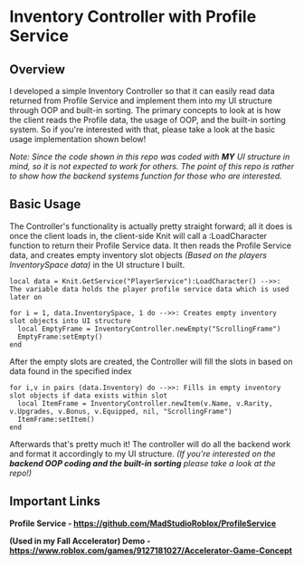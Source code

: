 # Inventory Controller with Profile Service

## Overview
I developed a simple Inventory Controller so that it can easily read data returned from Profile Service and implement them into my UI structure through OOP and built-in sorting. The primary concepts to look at is how the client reads the Profile data, the usage of OOP, and the built-in sorting system. So if you're interested with that, please take a look at the basic usage implementation shown below!

*Note: Since the code shown in this repo was coded with **MY** UI structure in mind, so it is not expected to work for others. The point of this repo is rather to show how the backend systems function for those who are interested.* 

## Basic Usage 
The Controller's functionality is actually pretty straight forward; all it does is once the client loads in, the client-side Knit will call a :LoadCharacter function to return their Profile Service data. It then reads the Profile Service data, and creates empty inventory slot objects *(Based on the players InventorySpace data)* in the UI structure I built.
```
local data = Knit.GetService("PlayerService"):LoadCharacter() -->>: The variable data holds the player profile service data which is used later on

for i = 1, data.InventorySpace, 1 do -->>: Creates empty inventory slot objects into UI structure
  local EmptyFrame = InventoryController.newEmpty("ScrollingFrame")
  EmptyFrame:setEmpty()
end
```
After the empty slots are created, the Controller will fill the slots in based on data found in the specified index
```
for i,v in pairs (data.Inventory) do -->>: Fills in empty inventory slot objects if data exists within slot
  local ItemFrame = InventoryController.newItem(v.Name, v.Rarity, v.Upgrades, v.Bonus, v.Equipped, nil, "ScrollingFrame")
  ItemFrame:setItem()
end
```
Afterwards that's pretty much it! The controller will do all the backend work and format it accordingly to my UI structure. *(If you're interested on the **backend OOP coding and the built-in sorting** please take a look at the repo!)*

## Important Links
**Profile Service - https://github.com/MadStudioRoblox/ProfileService**

**(Used in my Fall Accelerator) Demo - https://www.roblox.com/games/9127181027/Accelerator-Game-Concept**
